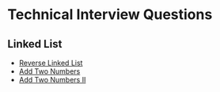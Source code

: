 # Technical Interview Questions

## Linked List

- [Reverse Linked List](./LinkedList/ReverseLinkedList.md)
- [Add Two Numbers](./LinkedList/AddTwoNumbers.md)
- [Add Two Numbers II](./LinkedList/AddTwoNumbers2.md)
